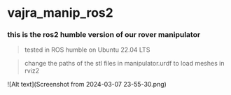 # vajra_manip_ros2

### this is the ros2 humble version of our rover manipulator

> tested in ROS humble on Ubuntu 22.04 LTS

> change the paths of the stl files in manipulator.urdf to load meshes in rviz2


![Alt text](Screenshot from 2024-03-07 23-55-30.png)
